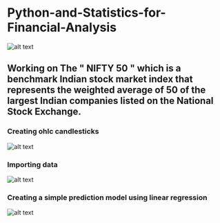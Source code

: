 # Python-and-Statistics-for-Financial-Analysis
![alt text](https://miro.medium.com/max/720/1*oCdh87yc7a3EbOy-90uNIw.jpeg)
## Working on The " NIFTY 50 " which is a benchmark Indian stock market index that represents the weighted average of 50 of the largest Indian companies listed on the National Stock Exchange.
### Creating ohlc candlesticks
![alt text](https://pbs.twimg.com/media/FdSTW_fUoAAUbtK?format=png&name=medium)
### Importing data
![alt text](https://pbs.twimg.com/media/FdSTb5tVUAARIGk?format=png&name=900x900)
### Creating a simple prediction model using linear regression
![alt text](https://pbs.twimg.com/media/FdSTT_FaEAAmZu4?format=jpg&name=large)
